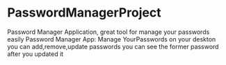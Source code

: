 # PasswordManagerProject
Password Manager Application, great tool for manage your passwords easily
Password Manager App:
Manage YourPasswords on your deskton
you can add,remove,update passwords
you can see the former password after you updated it
